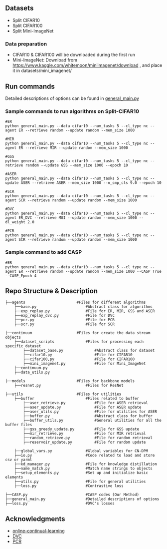 

## Datasets 
- Split CIFAR10
- Split CIFAR100
- Split Mini-ImageNet

  
### Data preparation
- CIFAR10 & CIFAR100 will be downloaded during the first run
- Mini-ImageNet: Download from https://www.kaggle.com/whitemoon/miniimagenet/download , and place it in datasets/mini_imagenet/


## Run commands
Detailed descriptions of options can be found in [general_main.py](general_main.py)

### Sample commands to run algorithms on Split-CIFAR10
```shell
#ER
python general_main.py --data cifar10 --num_tasks 5 --cl_type nc --agent ER --retrieve random --update random --mem_size 1000

#MIR
python general_main.py --data cifar10 --num_tasks 5 --cl_type nc --agent ER --retrieve MIR --update random --mem_size 1000

#GSS
python general_main.py --data cifar10 --num_tasks 5 --cl_type nc --retrieve random --update GSS --mem_size 1000 --epoch 10

#ASER
python general_main.py --data cifar10 --num_tasks 5 --cl_type nc --update ASER --retrieve ASER --mem_size 1000 --n_smp_cls 9.0 --epoch 10

#SCR
python general_main.py --data cifar10 --num_tasks 5 --cl_type nc --agent SCR --retrieve random --update random --mem_size 1000

#DVC
python general_main.py --data cifar10 --num_tasks 5 --cl_type nc --agent ER_DVC --retrieve MGI --update random --mem_size 1000 --dl_weight 2.0

#PCR
python general_main.py --data cifar10 --num_tasks 5 --cl_type nc --agent SCR --retrieve random --update random --mem_size 1000
```

### Sample command to add CASP
```shell
#ER
python general_main.py --data cifar10 --num_tasks 5 --cl_type nc --agent ER --retrieve random --update random --mem_size 1000 --CASP True --CASP_Epoch 4
```

## Repo Structure & Description
    ├──agents                       #Files for different algorithms
        ├──base.py                      #Abstract class for algorithms
        ├──exp_replay.py                #File for ER, MIR, GSS and ASER
        ├──exp_replay_dvc.py            #File for DVC
        ├──pcr.py                       #File for PCR
        ├──scr.py                       #File for SCR
    
    ├──continuum                    #Files for create the data stream objects
        ├──dataset_scripts              #Files for processing each specific dataset
            ├──dataset_base.py              #Abstract class for dataset
            ├──cifar10.py                   #File for CIFAR10
            ├──cifar100,py                  #File for CIFAR100
            ├──mini_imagenet.py             #File for Mini_ImageNet
        ├──continuum.py             
        ├──data_utils.py
    
    ├──models                       #Files for backbone models
        ├──resnet.py                    #Files for ResNet
    
    ├──utils                        #Files for utilities
        ├──buffer                       #Files related to buffer
            ├──aser_retrieve.py             #File for ASER retrieval
            ├──aser_update.py               #File for ASER update
            ├──aser_utils.py                #File for utilities for ASER
            ├──buffer.py                    #Abstract class for buffer
            ├──buffer_utils.py              #General utilities for all the buffer files
            ├──gss_greedy_update.py         #File for GSS update
            ├──mir_retrieve.py              #File for MIR retrieval
            ├──random_retrieve.py           #File for random retrieval
            ├──reservoir_update.py          #File for random update
    
        ├──global_vars.py               #Global variables for CN-DPM
        ├──io.py                        #Code related to load and store csv or yarml
        ├──kd_manager.py                #File for knowledge distillation
        ├──name_match.py                #Match name strings to objects 
        ├──setup_elements.py            #Set up and initialize basic elements
        ├──utils.py                     #File for general utilities
        ├──loss.py                      #Contrastive loss

    ├──CASP.py                          #CASP codes (Our Method)
    ├──general_main.py                  #Detailed descriptions of options
    ├──loss.py                          #DVC's losses




## Acknowledgments
- [online-continual-learning](https://github.com/RaptorMai/online-continual-learning)
- [DVC](https://github.com/YananGu/DVC)
- [PCR](https://github.com/FelixHuiweiLin/PCR)


